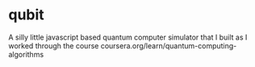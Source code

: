 # qubit
A silly little javascript based quantum computer simulator that I built as I worked through the course coursera.org/learn/quantum-computing-algorithms
